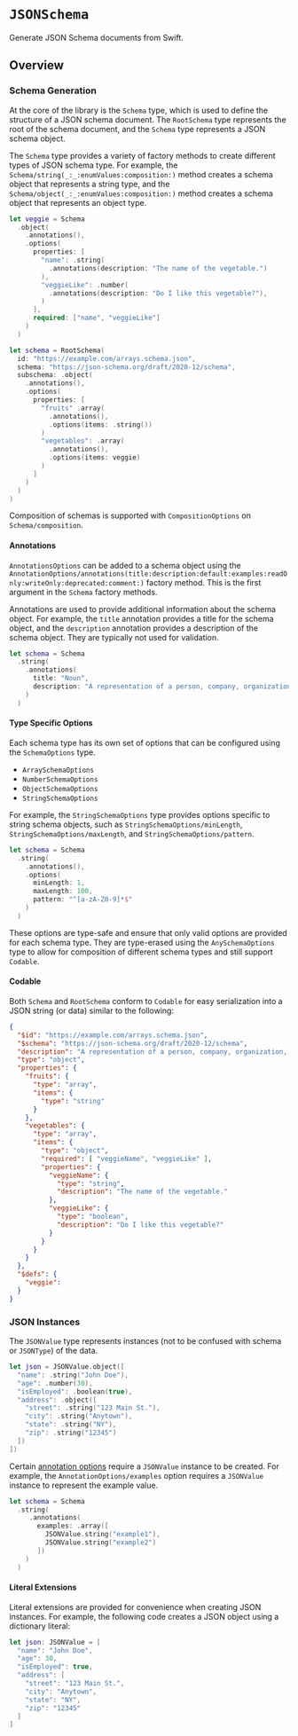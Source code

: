 # ``JSONSchema``

Generate JSON Schema documents from Swift.

## Overview

### Schema Generation

At the core of the library is the ``Schema`` type, which is used to define the structure of a JSON schema document. The ``RootSchema`` type represents the root of the schema document, and the ``Schema`` type represents a JSON schema object.

The ``Schema`` type provides a variety of factory methods to create different types of JSON schema type. For example, the ``Schema/string(_:_:enumValues:composition:)`` method creates a schema object that represents a string type, and the ``Schema/object(_:_:enumValues:composition:)`` method creates a schema object that represents an object type.

```swift
let veggie = Schema
  .object(
    .annotations(),
    .options(
      properties: [
        "name": .string(
          .annotations(description: "The name of the vegetable.")
        ),
        "veggieLike": .number(
          .annotations(description: "Do I like this vegetable?"),
        )
      ],
      required: ["name", "veggieLike"]
    )
  )

let schema = RootSchema(
  id: "https://example.com/arrays.schema.json",
  schema: "https://json-schema.org/draft/2020-12/schema",
  subschema: .object(
    .annotations(),
    .options(
      properties: [
        "fruits" .array(
          .annotations(),
          .options(items: .string())
        )
        "vegetables": .array(
          .annotations(),
          .options(items: veggie)
        )
      ]
    )
  )
)
```

Composition of schemas is supported with ``CompositionOptions`` on ``Schema/composition``.

#### Annotations

``AnnotationsOptions`` can be added to a schema object using the ``AnnotationOptions/annotations(title:description:default:examples:readOnly:writeOnly:deprecated:comment:)`` factory method. This is the first argument in the ``Schema`` factory methods.

Annotations are used to provide additional information about the schema object. For example, the ``title`` annotation provides a title for the schema object, and the ``description`` annotation provides a description of the schema object. They are typically not used for validation.

```swift
let schema = Schema
  .string(
    .annotations(
      title: "Noun",
      description: "A representation of a person, company, organization, or place."
    )
  )
```

#### Type Specific Options

Each schema type has its own set of options that can be configured using the ``SchemaOptions`` type.

- ``ArraySchemaOptions``
- ``NumberSchemaOptions``
- ``ObjectSchemaOptions``
- ``StringSchemaOptions``

For example, the ``StringSchemaOptions`` type provides options specific to string schema objects, such as ``StringSchemaOptions/minLength``, ``StringSchemaOptions/maxLength``, and ``StringSchemaOptions/pattern``.

```swift
let schema = Schema
  .string(
    .annotations(),
    .options(
      minLength: 1,
      maxLength: 100,
      pattern: "^[a-zA-Z0-9]*$"
    )
  )
```

These options are type-safe and ensure that only valid options are provided for each schema type. They are type-erased using the ``AnySchemaOptions`` type to allow for composition of different schema types and still support `Codable`.

#### Codable

Both `Schema` and `RootSchema` conform to `Codable` for easy serialization into a JSON string (or data) similar to the following:

```json
{
  "$id": "https://example.com/arrays.schema.json",
  "$schema": "https://json-schema.org/draft/2020-12/schema",
  "description": "A representation of a person, company, organization, or place",
  "type": "object",
  "properties": {
    "fruits": {
      "type": "array",
      "items": {
        "type": "string"
      }
    },
    "vegetables": {
      "type": "array",
      "items": {
        "type": "object",
        "required": [ "veggieName", "veggieLike" ],
        "properties": {
          "veggieName": {
            "type": "string",
            "description": "The name of the vegetable."
          },
          "veggieLike": {
            "type": "boolean",
            "description": "Do I like this vegetable?"
          }
        }
      }
    }
  },
  "$defs": {
    "veggie": 
  }
}
```

### JSON Instances

The ``JSONValue`` type represents instances (not to be confused with schema or ``JSONType``) of the data.

```swift
let json = JSONValue.object([
  "name": .string("John Doe"),
  "age": .number(30),
  "isEmployed": .boolean(true),
  "address": .object([
    "street": .string("123 Main St."),
    "city": .string("Anytown"),
    "state": .string("NY"),
    "zip": .string("12345")
  ])
])
```

Certain [annotation options](#annotations) require a ``JSONValue`` instance to be created. For example, the ``AnnotationOptions/examples`` option requires a ``JSONValue`` instance to represent the example value.

```swift
let schema = Schema
  .string(
     .annotations(
       examples: .array([
         JSONValue.string("example1"),
         JSONValue.string("example2")
       ])
    )
  )
```

#### Literal Extensions

Literal extensions are provided for convenience when creating JSON instances. For example, the following code creates a JSON object using a dictionary literal:

```swift
let json: JSONValue = [
  "name": "John Doe",
  "age": 30,
  "isEmployed": true,
  "address": [
    "street": "123 Main St.",
    "city": "Anytown",
    "state": "NY",
    "zip": "12345"
  ]
]
```
